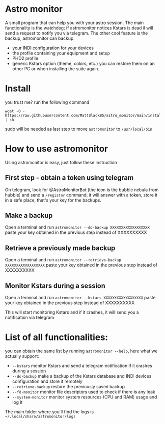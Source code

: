 # Astro monitor
A small program that can help you with your astro session. 
The main functionality is the watchdog; if astromonitor notices Kstars is dead il will send a request to notify you via telegram. 
The other cool feature is the backup, astromonitor can backup:
- your INDI configuration for your devices
- the profile containing your equipment and setup
- PHD2 profile
- generic Kstars option (theme, colors, etc.)
you can restore them on an other PC or when installing the suite again.


# Install
you trust me? run the following command

```shell
wget -O - https://raw.githubusercontent.com/MattBlack85/astro_monitor/main/install.sh | sh
```

sudo will be needed as last step to move `astromonitor` to `/usr/local/bin`


# How to use astromonitor
Using astromonitor is easy, just follow these instruction

## First step - obtain a token using telegram
On telegram, look for @AstroMonitorBot (the icon is the bubble nebula from hubble) and send a `/register` command, it will answer with a token, store it in a safe place, that's your key for the backups.

## Make a backup
Open a terminal and run `astromonitor --do-backup XXXXXXXXXXXXXXXXXX` paste your key obtained in the previous step instead of XXXXXXXXXX

## Retrieve a previously made backup
Open a terminal and run `astromonitor --retrieve-backup XXXXXXXXXXXXXXXXXX` paste your key obtained in the previous step instead of XXXXXXXXXX

## Monitor Kstars during a session
Open a terminal and run `astromonitor --kstars XXXXXXXXXXXXXXXXXX` paste your key obtained in the previous step instead of XXXXXXXXXX

This will start monitoring Kstars and if it crashes, it will send you a notification via telegram

# List of all functionalities:
you can obtain the same list by running `astromonitor --help`, here what we actually support:

- `--kstars` monitor Kstars and send a telegram notification if it crashes during a session
- `--do-backup` make a backup of the Kstars database and INDI devices configuration and store it remotely
- `--retrieve-backup` restore the previously saved backup
- `--fd-monitor` monitor file descriptors used to check if there is any leak
- `--system-monitor` monitor system resources (CPU and RAM) usage and log it

The main folder where you'll find the logs is `~/.local/share/astromonitor/logs`
